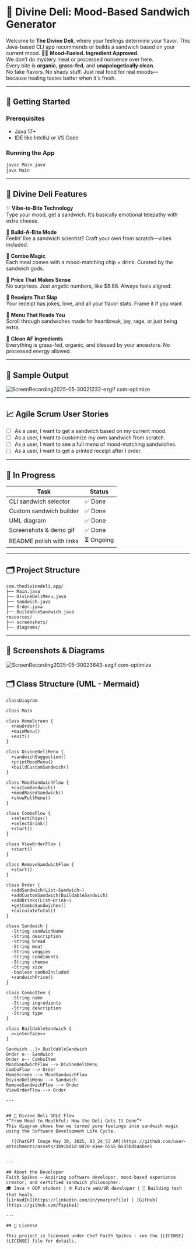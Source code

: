 
# 🥪 Divine Deli: Mood-Based Sandwich Generator

Welcome to **The Divine Deli**, where your feelings determine your flavor. This Java-based CLI app recommends or builds a sandwich based on your current mood.
 🥬✨ **Mood-Fueled. Ingredient Approved.**  
 We don’t do mystery meat or processed nonsense over here.  
 Every bite is **organic**, **grass-fed**, and **unapologetically clean**.  
 No fake flavors. No shady stuff. Just real food for real moods—  
 because healing tastes better when it's fresh.

---

## 🚀 Getting Started


### Prerequisites
- Java 17+
- IDE like IntelliJ or VS Code

### Running the App
```bash
javac Main.java
java Main
```

---


## 🥪 Divine Deli Features

✨ **Vibe-to-Bite Technology**  
Type your mood, get a sandwich. It’s basically emotional telepathy with extra cheese.

🧠 **Build-A-Bite Mode**  
Feelin’ like a sandwich scientist? Craft your own from scratch—vibes included.

🛒 **Combo Magic**  
Each meal comes with a mood-matching chip + drink. Curated by the sandwich gods.

💸 **Price That Makes Sense**  
No surprises. Just angelic numbers, like $8.88. Always feels aligned.

🧾 **Receipts That Slap**  
Your receipt has jokes, love, and all your flavor stats. Frame it if you want.

📜 **Menu That Reads You**  
Scroll through sandwiches made for heartbreak, joy, rage, or just being extra.

🌱 **Clean AF Ingredients**  
Everything is grass-fed, organic, and blessed by your ancestors. No processed energy allowed.


---

## 🧪 Sample Output
![ScreenRecording2025-05-30021232-ezgif com-optimize](https://github.com/user-attachments/assets/0d12ea67-8511-43d6-9a9e-2c6f0f305812)


---

## 📈 Agile Scrum User Stories

- [ ] As a user, I want to get a sandwich based on my current mood.
- [ ] As a user, I want to customize my own sandwich from scratch.
- [ ] As a user, I want to see a full menu of mood-matching sandwiches.
- [ ] As a user, I want to get a printed receipt after I order.

---

## 🔨 In Progress

| Task                        | Status     |
|-----------------------------|------------|
| CLI sandwich selector       | ✅ Done     |
| Custom sandwich builder     | ✅ Done     |
| UML diagram                 | ✅ Done  |
| Screenshots & demo gif      | ✅ Done   |
| README polish with links    | ⏳ Ongoing  |

---

## 🗂 Project Structure

```
com.thedivinedeli.app/
├── Main.java
├── DivineDeliMenu.java
├── Sandwich.java
├── Order.java
├── BuildableSandwich.java
resources/
├── screenshots/
├── diagrams/
```

---




## 🎨 Screenshots & Diagrams


![ScreenRecording2025-05-30023643-ezgif com-optimize](https://github.com/user-attachments/assets/82706f62-9e39-4e84-9314-f5301c502675)


## 🗂️ Class Structure (UML - Mermaid)

```mermaid
classDiagram

class Main

class HomeScreen {
  +newOrder()
  +mainMenu()
  +exit()
}

class DivineDeliMenu {
  +sandwichSuggestion()
  +printMoodMenu()
  +buildCustomSandwich()
}

class MoodSandwichFlow {
  +customSandwich()
  +moodBasedSandwich()
  +showFullMenu()
}

class ComboFlow {
  +selectChips()
  +selectDrink()
  +start()
}

class ViewOrderFlow {
  +start()
}

class RemoveSandwichFlow {
  +start()
}

class Order {
  +addSandwich(List~Sandwich~)
  +addCustomSandwich(BuildableSandwich)
  +addDrinks(List~Drink~)
  +getComboSandwiches()
  +calculateTotal()
}

class Sandwich {
  -String sandwichName
  -String description
  -String bread
  -String meat
  -String veggies
  -String condiments
  -String cheese
  -String size
  -boolean comboIncluded
  +sandwichPrice()
}

class ComboItem {
  -String name
  -String ingredients
  -String description
  -String type
}

class BuildableSandwich {
  <<interface>>
}

Sandwich ..|> BuildableSandwich
Order o-- Sandwich
Order o-- ComboItem
MoodSandwichFlow --> DivineDeliMenu
ComboFlow --> Order
HomeScreen --> MoodSandwichFlow
DivineDeliMenu --> Sandwich
RemoveSandwichFlow --> Order
ViewOrderFlow --> Order

---


## 🧠 Divine Deli SDLC Flow  
*“From Mood to Mouthful: How the Deli Gets It Done”*  
This diagram shows how we turned pure feelings into sandwich magic using the Software Development Life Cycle.

  ![ChatGPT Image May 30, 2025, 03_24_53 AM](https://github.com/user-attachments/assets/3b91bd1d-8d70-41ee-b555-b535bd54abee)


---

## About the Developer
Faith Spikes – Aspiring software developer, mood-based experience creator, and certified sandwich philosopher.
🎓 Java + OOP student | 🌐 Future web/VR developer | 🎯 Building tech that heals.
[LinkedIn](https://linkedin.com/in/yourprofile) | [GitHub](https://github.com/Fspike1)

---

## 📜 License

This project is licensed under Chef Faith Spikes - see the [LICENSE](LICENSE) file for details.
